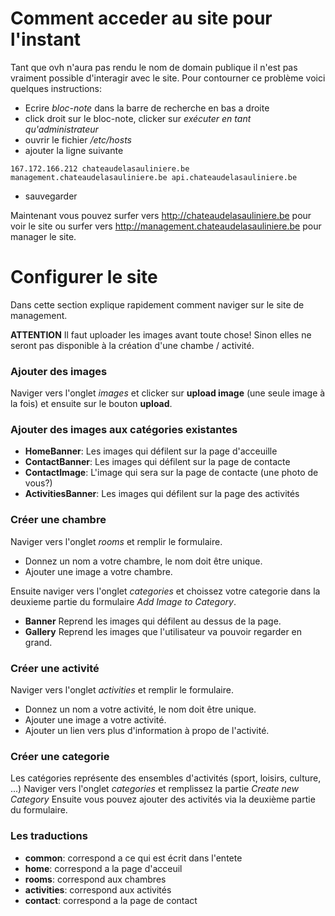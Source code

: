 # Comment acceder au site pour l'instant

Tant que ovh n'aura pas rendu le nom de domain publique il n'est pas vraiment possible d'interagir avec le site. Pour contourner ce problème voici quelques instructions:

- Ecrire *bloc-note* dans la barre de recherche en bas a droite
- click droit sur le bloc-note, clicker sur *exécuter en tant qu'administrateur*
- ouvrir le fichier */etc/hosts*
- ajouter la ligne suivante
```
167.172.166.212 chateaudelasauliniere.be management.chateaudelasauliniere.be api.chateaudelasauliniere.be
```
- sauvegarder

Maintenant vous pouvez surfer vers http://chateaudelasauliniere.be pour voir le site ou surfer vers http://management.chateaudelasauliniere.be pour manager le site.

# Configurer le site

Dans cette section explique rapidement comment naviger sur le site de management.

**ATTENTION** Il faut uploader les images avant toute chose! Sinon elles ne seront pas disponible à la création d'une chambe / activité.

### Ajouter des images

Naviger vers l'onglet *images* et clicker sur **upload image** (une seule image à la fois) et ensuite sur le bouton **upload**.

### Ajouter des images aux catégories existantes

- **HomeBanner**: Les images qui défilent sur la page d'acceuille
- **ContactBanner**: Les images qui défilent sur la page de contacte
- **ContactImage**: L'image qui sera sur la page de contacte (une photo de vous?)
- **ActivitiesBanner**: Les images qui défilent sur la page des activités

### Créer une chambre

Naviger vers l'onglet *rooms* et remplir le formulaire.
- Donnez un nom a votre chambre, le nom doit être unique.
- Ajouter une image a votre chambre.

Ensuite naviger vers l'onglet *categories* et choissez votre categorie dans la deuxieme partie du formulaire *Add Image to Category*.
- **Banner** Reprend les images qui défilent au dessus de la page.
- **Gallery** Reprend les images que l'utilisateur va pouvoir regarder en grand.

### Créer une activité

Naviger vers l'onglet *activities* et remplir le formulaire.
- Donnez un nom a votre activité, le nom doit être unique.
- Ajouter une image a votre activité.
- Ajouter un lien vers plus d'information à propo de l'activité.


### Créer une categorie

Les catégories représente des ensembles d'activités (sport, loisirs, culture, ...)
Naviger vers l'onglet *categories* et remplissez la partie *Create new Category*
Ensuite vous pouvez ajouter des activités via la deuxième partie du formulaire.

### Les traductions

- **common**: correspond a ce qui est écrit dans l'entete
- **home**: correspond a la page d'acceuil
- **rooms**: correspond aux chambres
- **activities**: correspond aux activités
- **contact**: correspond a la page de contact